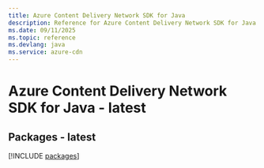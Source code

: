 ```yaml
---
title: Azure Content Delivery Network SDK for Java
description: Reference for Azure Content Delivery Network SDK for Java
ms.date: 09/11/2025
ms.topic: reference
ms.devlang: java
ms.service: azure-cdn
---
```

# Azure Content Delivery Network SDK for Java - latest
## Packages - latest
[!INCLUDE [packages](content-delivery-network-index.md)]